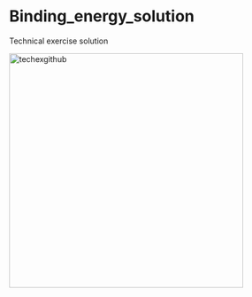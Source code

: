 # Binding_energy_solution
Technical exercise solution


<img width="423" alt="techexgithub" src="https://github.com/user-attachments/assets/031640b3-06c3-46f1-b17f-ac2fdbfe8160">
